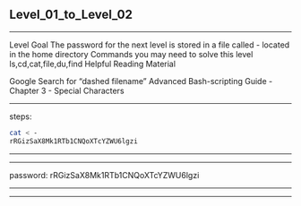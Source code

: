 ## Level_01_to_Level_02

--------------------------------------



Level Goal
The password for the next level is stored in a file called -
located in the home directory
Commands you may need to solve this level
ls,cd,cat,file,du,find
Helpful Reading Material

Google Search for “dashed filename”
Advanced Bash-scripting Guide - Chapter 3 - Special Characters



-------
steps: 

```Bash 
cat < -
rRGizSaX8Mk1RTb1CNQoXTcYZWU6lgzi
```
-------


----------

password: rRGizSaX8Mk1RTb1CNQoXTcYZWU6lgzi

----------

--------------------------------------

